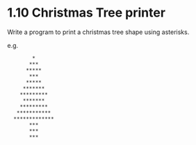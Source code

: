 # 1.10 Christmas Tree printer

Write a program to print a christmas tree shape using asterisks.

e.g.

```
        *
       ***
      *****  
       ***
      *****
     *******
    *********
     *******
    *********
   ***********
  *************
       ***
       ***
       ***
```
             
